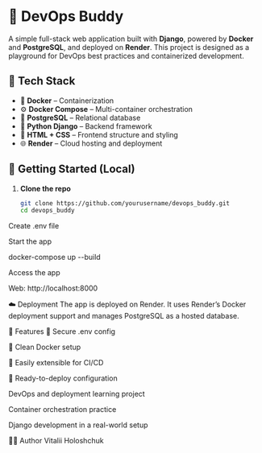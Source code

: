 # 🚀 DevOps Buddy

A simple full-stack web application built with **Django**, powered by **Docker** and **PostgreSQL**, and deployed on **Render**. This project is designed as a playground for DevOps best practices and containerized development.

## 🔧 Tech Stack

- 🐳 **Docker** – Containerization
- ⚙️ **Docker Compose** – Multi-container orchestration
- 🐘 **PostgreSQL** – Relational database
- 🐍 **Python Django** – Backend framework
- 🎨 **HTML + CSS** – Frontend structure and styling
- 🌐 **Render** – Cloud hosting and deployment
 
## 🚀 Getting Started (Local)

1. **Clone the repo**
   ```bash
   git clone https://github.com/yourusername/devops_buddy.git
   cd devops_buddy
Create .env file


Start the app
 
docker-compose up --build

Access the app

Web: http://localhost:8000


☁️ Deployment
The app is deployed on Render. It uses Render’s Docker deployment support and manages PostgreSQL as a hosted database.

📌 Features
🔐 Secure .env config

🐳 Clean Docker setup

🧪 Easily extensible for CI/CD

📝 Ready-to-deploy configuration
 
DevOps and deployment learning project

Container orchestration practice

Django development in a real-world setup

🧑‍💻 Author
Vitalii Holoshchuk